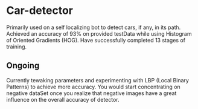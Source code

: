 Car-detector
============

Primarily used on a self localizing bot to detect cars, if any, in its path.
Achieved an accuracy of 93% on provided testData while using Histogram of Oriented Gradients (HOG).
Have successfully completed 13 stages of training.

Ongoing
-------
Currently tewaking parameters and experimenting with LBP (Local Binary Patterns) to achieve more accuracy.
You would start concentrating on negative dataSet once you realize that negative images have a great influence on the overall accuracy of detector.
